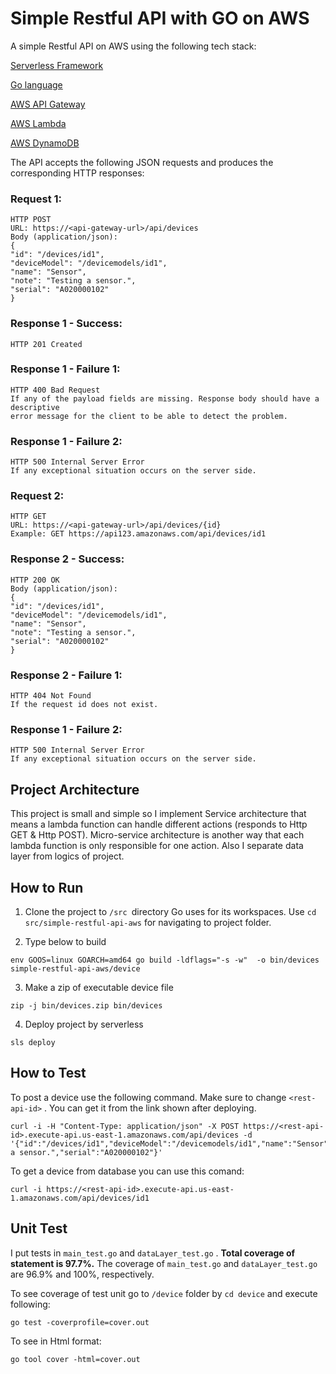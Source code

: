 # Simple Restful API with GO on AWS

A simple Restful API on AWS using the following tech stack:

[Serverless Framework](https://serverless.com/)

[Go language](https://golang.org/)

[AWS API Gateway](https://aws.amazon.com/api-gateway/)

[AWS Lambda](https://aws.amazon.com/lambda/)

[AWS DynamoDB](https://aws.amazon.com/dynamodb/)


The API accepts the following JSON requests and produces the corresponding HTTP responses:

### Request 1:
```
HTTP POST
URL: https://<api-gateway-url>/api/devices
Body (application/json):
{
"id": "/devices/id1",
"deviceModel": "/devicemodels/id1",
"name": "Sensor",
"note": "Testing a sensor.",
"serial": "A020000102"
}
```
### Response 1 - Success:
```
HTTP 201 Created
```
### Response 1 - Failure 1:
``` 
HTTP 400 Bad Request
If any of the payload fields are missing. Response body should have a descriptive
error message for the client to be able to detect the problem.
```
### Response 1 - Failure 2:
```
HTTP 500 Internal Server Error
If any exceptional situation occurs on the server side.
```
### Request 2:
```
HTTP GET
URL: https://<api-gateway-url>/api/devices/{id}
Example: GET https://api123.amazonaws.com/api/devices/id1
```
### Response 2 - Success:
```
HTTP 200 OK
Body (application/json):
{
"id": "/devices/id1",
"deviceModel": "/devicemodels/id1",
"name": "Sensor",
"note": "Testing a sensor.",
"serial": "A020000102"
}
```
### Response 2 - Failure 1:
```
HTTP 404 Not Found
If the request id does not exist.
```
### Response 1 - Failure 2:
```
HTTP 500 Internal Server Error
If any exceptional situation occurs on the server side.
```
## Project Architecture
This project is small and simple so I implement Service architecture that means a lambda function can handle different actions (responds to Http GET & Http POST). Micro-service architecture is another way that each lambda function is only responsible for one action.
Also I separate data layer from logics of project.

## How to Run

1. Clone the project to `/src `directory Go uses for its workspaces. Use `cd src/simple-restful-api-aws` for navigating to project folder.

2. Type below to build

```
env GOOS=linux GOARCH=amd64 go build -ldflags="-s -w"  -o bin/devices simple-restful-api-aws/device
```

3. Make a zip of executable device file

`zip -j bin/devices.zip bin/devices`


4. Deploy project by serverless

`sls deploy`


## How to Test

To post a device use the following command. Make sure to change  `<rest-api-id>` . You can get it from the link shown after deploying.

```
curl -i -H "Content-Type: application/json" -X POST https://<rest-api-id>.execute-api.us-east-1.amazonaws.com/api/devices -d '{"id":"/devices/id1","deviceModel":"/devicemodels/id1","name":"Sensor","note":"Testing a sensor.","serial":"A020000102"}'
```

To get a device from database you can use this comand:

```
curl -i https://<rest-api-id>.execute-api.us-east-1.amazonaws.com/api/devices/id1
```


## Unit Test

I put tests in `main_test.go` and `dataLayer_test.go` . **Total coverage of statement is 97.7%.** The coverage of `main_test.go` and `dataLayer_test.go` are 96.9% and 100%, respectively.

To see coverage of test unit go to `/device` folder by `cd device` and execute following:

```
go test -coverprofile=cover.out
```

To see in Html format:

```
go tool cover -html=cover.out
```
